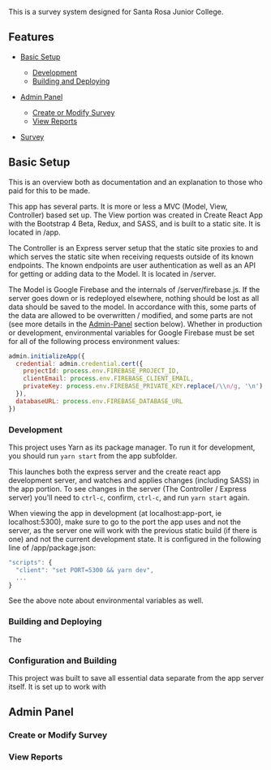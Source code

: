 This is a survey system designed for Santa Rosa Junior College.  

## Features
- [Basic Setup](#basic-setup)
  - [Development](#development)
  - [Building and Deploying](#building-and-deploying)

- [Admin Panel](#admin-panel)
  - [Create or Modify Survey](#create-or-modify-survey)
  - [View Reports](#view-reports)
- [Survey](#survey)

## Basic Setup

This is an overview both as documentation and an explanation to those who paid for this to be made.

This app has several parts.  It is more or less a MVC (Model, View, Controller) based set up.  The View portion was created in Create React App with the Bootstrap 4 Beta, Redux, and SASS, and is built to a static site.  It is located in /app.  

The Controller is an Express server setup that the static site proxies to and which serves the static site when receiving requests outside of its known endpoints.  The known endpoints are user authentication as well as an API for getting or adding data to the Model.  It is located in /server.

The Model is Google Firebase and the internals of /server/firebase.js.  If the server goes down or is redeployed elsewhere, nothing should be lost as all data should be saved to the model.  In accordance with this, some parts of the data are allowed to be overwritten / modified, and some parts are not (see more details in the [Admin-Panel](#admin-panel) section below).  Whether in production or development, environmental variables for Google Firebase must be set for all of the following process environment values:

```js
admin.initializeApp({
  credential: admin.credential.cert({
    projectId: process.env.FIREBASE_PROJECT_ID,
    clientEmail: process.env.FIREBASE_CLIENT_EMAIL,
    privateKey: process.env.FIREBASE_PRIVATE_KEY.replace(/\\n/g, '\n')
  }),
  databaseURL: process.env.FIREBASE_DATABASE_URL
})
```

### Development

This project uses Yarn as its package manager.  To run it for development, you should run `yarn start` from the app subfolder.  

This launches both the express server and the create react app development server, and watches and applies changes (including SASS) in the app portion.  To see changes in the server (The Controller / Express server) you'll need to `ctrl-c`, confirm, `ctrl-c`, and run `yarn start` again.

When viewing the app in development (at localhost:app-port, ie localhost:5300), make sure to go to the port the app uses and not the server, as the server one will work with the previous static build (if there is one) and not the current development state.  It is configured in the following line of /app/package.json:

```js
"scripts": {
  "client": "set PORT=5300 && yarn dev",
  ...
}
```

See the above note about environmental variables as well.

### Building and Deploying

The


### Configuration and Building

This project was built to save all essential data separate from the app server itself.  It is set up to work with

## Admin Panel

### Create or Modify Survey

### View Reports
